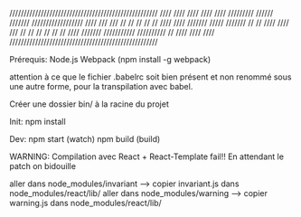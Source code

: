 ////////////////////////////////////////////////////
////											////
////											////
////	///////// ////// ///////  //////////////////
////   ///	 /// //	    //	 //	 //		//		////
////  ///////   /////  ///////	//	   //		////
//// ///   //  //	  //   //  //	  //		////
///////		///////////	  ////////// //			////
////											////
////////////////////////////////////////////////////


Prérequis:
Node.js
Webpack  (npm install -g webpack)

attention à ce que le fichier .babelrc soit bien présent et non renommé sous une autre forme, pour la transpilation avec babel.

Créer une dossier bin/ à la racine du projet

Init:
npm install

Dev:
npm start (watch)
npm build (build)



WARNING:
Compilation avec React + React-Template fail!!
En attendant le patch on bidouille

aller dans node_modules/invariant  --> copier invariant.js dans node_modules/react/lib/
aller dans node_modules/warning  --> copier warning.js dans node_modules/react/lib/